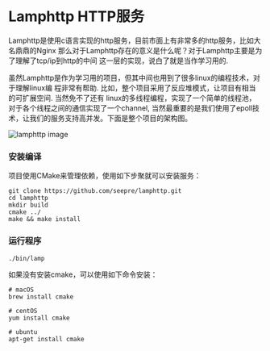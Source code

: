 # Lamphttp HTTP服务

Lamphttp是使用c语言实现的http服务，目前市面上有非常多的http服务，比如大名鼎鼎的Nginx
那么对于Lamphttp存在的意义是什么呢？对于Lamphttp主要是为了理解了tcp/ip到http的中间
这一层的实现，说白了就是当作学习用的.

虽然Lamphttp是作为学习用的项目，但其中间也用到了很多linux的编程技术，对于理解linux编
程非常有帮助. 比如，整个项目采用了反应堆模式，让项目有相当的可扩展空间. 当然免不了还有
linux的多线程编程，实现了一个简单的线程池，对于各个线程之间的通信实现了一个channel, 
当然最重要的是我们使用了epoll技术，让我们的服务支持高并发。下面是整个项目的架构图。

![lamphttp image](docs/lamphttp.jpg)

### 安装编译

项目使用CMake来管理依赖，使用如下步聚就可以安装服务：

```
git clone https://github.com/seepre/lamphttp.git
cd lamphttp
mkdir build
cmake ../
make && make install
```

### 运行程序
```
./bin/lamp
```


如果没有安装cmake，可以使用如下命令安装：

```
# macOS
brew install cmake

# centOS
yum install cmake

# ubuntu
apt-get install cmake
```
